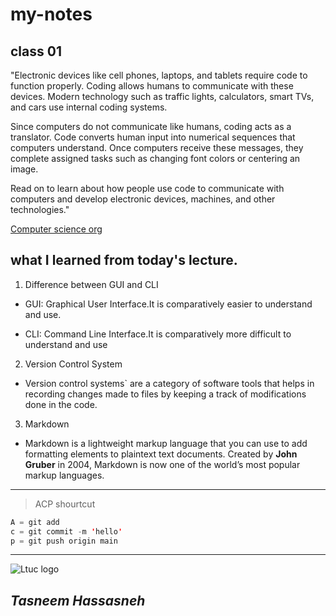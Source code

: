 # my-notes

## class 01

"Electronic devices like cell phones, laptops, and tablets require code to function properly. Coding allows humans to communicate with these devices. Modern technology such as traffic lights, calculators, smart TVs, and cars use internal coding systems.

Since computers do not communicate like humans, coding acts as a translator. Code converts human input into numerical sequences that computers understand. Once computers receive these messages, they complete assigned tasks such as changing font colors or centering an image.

Read on to learn about how people use code to communicate with computers and develop electronic devices, machines, and other technologies."

[Computer science org](https://www.computerscience.org/resources/what-is-coding-used-for/#:~:text=Coding%20tells%20a%20machine%20which,humans%20accurately%20communicate%20with%20machines.)


## what I learned from today's lecture.

1. Difference between GUI and CLI

- GUI: Graphical User Interface.It is comparatively easier to understand and use.

- CLI: Command Line Interface.It is comparatively more difficult to understand and use

2. Version Control System

- Version control systems` are a category of software tools that helps in recording changes made to files by keeping a track of modifications done in the code.

3. Markdown

- Markdown is a lightweight markup language that you can use to add formatting elements to plaintext text documents. Created by **John Gruber** in 2004, Markdown is now one of the world’s most popular markup languages.

---

> ACP shourtcut

```java
A = git add
c = git commit -m 'hello'
p = git push origin main
```

---

![Ltuc logo](https://th.bing.com/th/id/OIP.o-ICcxBTZeyCtfhNJbjDTgHaHa?w=160&h=180&c=7&r=0&o=5&dpr=1.3&pid=1.7)

*Tasneem Hassasneh*
---
